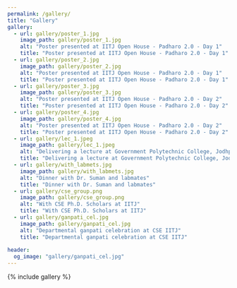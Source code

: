 ```yaml
---
permalink: /gallery/
title: "Gallery"
gallery:
  - url: gallery/poster_1.jpg
    image_path: gallery/poster_1.jpg
    alt: "Poster presented at IITJ Open House - Padharo 2.0 - Day 1"
    title: "Poster presented at IITJ Open House - Padharo 2.0 - Day 1"
  - url: gallery/poster_2.jpg
    image_path: gallery/poster_2.jpg
    alt: "Poster presented at IITJ Open House - Padharo 2.0 - Day 1"
    title: "Poster presented at IITJ Open House - Padharo 2.0 - Day 1"
  - url: gallery/poster_3.jpg
    image_path: gallery/poster_3.jpg
    alt: "Poster presented at IITJ Open House - Padharo 2.0 - Day 2"
    title: "Poster presented at IITJ Open House - Padharo 2.0 - Day 2"
  - url: gallery/poster_4.jpg
    image_path: gallery/poster_4.jpg
    alt: "Poster presented at IITJ Open House - Padharo 2.0 - Day 2"
    title: "Poster presented at IITJ Open House - Padharo 2.0 - Day 2"
  - url: gallery/lec_1.jpeg
    image_path: gallery/lec_1.jpeg
    alt: "Delivering a lecture at Government Polytechnic College, Jodhpur"
    title: "Delivering a lecture at Government Polytechnic College, Jodhpur"
  - url: gallery/with_labmets.jpg
    image_path: gallery/with_labmets.jpg
    alt: "Dinner with Dr. Suman and labmates"
    title: "Dinner with Dr. Suman and labmates"
  - url: gallery/cse_group.png
    image_path: gallery/cse_group.png
    alt: "With CSE Ph.D. Scholars at IITJ"
    title: "With CSE Ph.D. Scholars at IITJ"
  - url: gallery/ganpati_cel.jpg
    image_path: gallery/ganpati_cel.jpg
    alt: "Departmental ganpati celebration at CSE IITJ"
    title: "Departmental ganpati celebration at CSE IITJ"
    
header:
  og_image: "gallery/ganpati_cel.jpg"
---
```



{% include gallery %}
